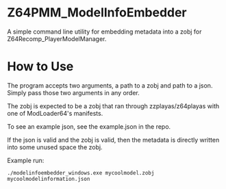 # Z64PMM_ModelInfoEmbedder
A simple command line utility for embedding metadata into a zobj for Z64Recomp_PlayerModelManager.

# How to Use
The program accepts two arguments, a path to a zobj and path to a json. Simply pass those two arguments in any order.

The zobj is expected to be a zobj that ran through zzplayas/z64playas with one of ModLoader64's manifests.

To see an example json, see the example.json in the repo.

If the json is valid and the zobj is valid, then the metadata is directly written into some unused space the zobj.

Example run:
```
./modelinfoembedder_windows.exe mycoolmodel.zobj mycoolmodelinformation.json
```
